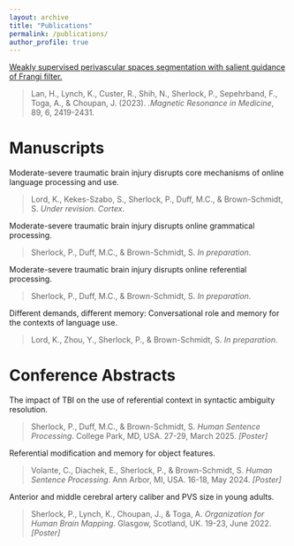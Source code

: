 ```yaml
---
layout: archive
title: "Publications"
permalink: /publications/
author_profile: true
---
```


[Weakly supervised perivascular spaces segmentation with salient guidance of Frangi filter.](https://onlinelibrary.wiley.com/doi/10.1002/mrm.29593)
<blockquote>Lan, H., Lynch, K., Custer, R., Shih, N., Sherlock, P., Sepehrband, F., Toga, A., & Choupan, J. (2023). <i>.Magnetic Resonance in Medicine</i>, 89, 6, 2419-2431.</blockquote>

Manuscripts
======
Moderate-severe traumatic brain injury disrupts core mechanisms of online language processing and use.  
<blockquote>Lord, K., Kekes-Szabo, S., Sherlock, P., Duff, M.C., & Brown-Schmidt, S. <i>Under revision</i>. <i>Cortex</i>.</blockquote>
Moderate-severe traumatic brain injury disrupts online grammatical processing.
<blockquote>Sherlock, P., Duff, M.C., & Brown-Schmidt, S. <i>In preparation</i>.</blockquote>
Moderate-severe traumatic brain injury disrupts online referential processing.
<blockquote>Sherlock, P., Duff, M.C., & Brown-Schmidt, S. <i>In preparation</i>.</blockquote>
Different demands, different memory: Conversational role and memory for the contexts of language use.
<blockquote>Lord, K., Zhou, Y., Sherlock, P., & Brown-Schmidt, S. <i>In preparation</i>.</blockquote>

Conference Abstracts
======
The impact of TBI on the use of referential context in syntactic ambiguity resolution.
<blockquote>Sherlock, P., Duff, M.C., & Brown-Schmidt, S. <i>Human Sentence Processing</i>. College Park, MD, USA. 27-29, March 2025. <i>[Poster]</i></blockquote>
Referential modification and memory for object features.
<blockquote>Volante, C., Diachek, E., Sherlock, P., & Brown-Schmidt, S. <i>Human Sentence Processing</i>. Ann Arbor, MI, USA. 16-18, May 2024. <i>[Poster]</i></blockquote>
Anterior and middle cerebral artery caliber and PVS size in young adults.
<blockquote>Sherlock, P., Lynch, K., Choupan, J., & Toga, A. <i>Organization for Human Brain Mapping</i>. Glasgow, Scotland, UK. 19-23, June 2022. <i>[Poster]</i></blockquote>
